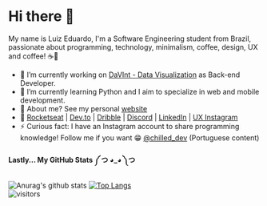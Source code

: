# Hi there 👋
My name is Luiz Eduardo, I'm a Software Engineering student from Brazil, passionate about programming, technology, minimalism, coffee, design, UX and coffee! ☕💜

- 🔭 I’m currently working on [DaVInt - Data Visualization](https://www.inf.pucrs.br/davint/) as Back-end Developer.
- 🌱 I’m currently learning Python and I aim to specialize in web and mobile development.
- 💬 About me? See my personal [website](https://luizeduardomr.github.io/)
- :rocket: [Rocketseat](https://app.rocketseat.com.br/me/luizeduardomr) | [Dev.to](https://dev.to/luizeduardomr) | [Dribble](https://dribbble.com/luizreis) |  [Discord](https://discord.bio/p/luiz) | [LinkedIn](https://www.linkedin.com/in/luizeduardomr/) | [UX Instagram](https://www.instagram.com/ux.luiz/)
- ⚡ Curious fact: I have an Instagram account to share programming knowledge! Follow me if you want 😁 [@chilled_dev](https://www.instagram.com/chilled_dev/) (Portuguese content)

#### Lastly... My GitHub Stats ༼ つ ◕_◕ ༽つ

![Anurag's github stats](https://github-readme-stats.vercel.app/api?username=luizeduardomr)
[![Top Langs](https://github-readme-stats.vercel.app/api/top-langs/?username=luizeduardomr&layout=compact)](https://github.com/anuraghazra/github-readme-stats)
</br> ![visitors](https://visitor-badge.glitch.me/badge?page_id=luizeduardomr.readme)
